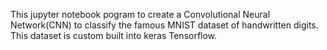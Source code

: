 This jupyter notebook pogram to create a Convolutional Neural Network(CNN) to classify the famous MNIST dataset of handwritten digits. This dataset is custom built into keras Tensorflow. 

